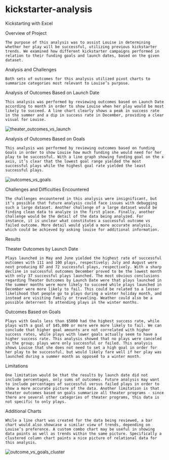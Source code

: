 # kickstarter-analysis
Kickstarting with Excel

Overview of Project
	
	The purpose of this analysis was to assist Louise in determining whether her play will be successful, utilizing previous kickstarter trends. We examined how different kickstarter campaigns performed in relation to their funding goals and launch dates, based on the given dataset.

Analysis and Challenges
	
	Both sets of outcomes for this analysis utilized pivot charts to summarize categories most relevant to Louise’s purpose.

Analysis of Outcomes Based on Launch Date
	
	This analysis was performed by reviewing outcomes based on Launch Date according to month in order to show Louise when her play would be most likely to succeed. A line chart clearly shows a peak in success rate in the summer and a dip in success rate in December, providing a clear visual for Louise.
	
![theater_outcomes_vs_launch](https://user-images.githubusercontent.com/96895557/156889371-738e2650-4f8c-4952-bb07-bf423d858f93.png)

Analysis of Outcomes Based on Goals
	
	This analysis was performed by reviewing outcomes based on funding Goals in order to show Louise how much funding she would need for her play to be successful. With a line graph showing funding goal on the x axis, it’s clear that the lowest goal range yielded the most successful plays while the highest goal rate yielded the least successful plays.
	
![outcomes_vs_goals](https://user-images.githubusercontent.com/96895557/156889376-51391daa-2a22-4a07-b3fd-5c73735c966d.png)

Challenges and Difficulties Encountered
	
	The challenges encountered in this analysis were insignificant, but it’s possible that future analysis could face issues with debugging such a large dataset. Another challenge of a large dataset would be finding clean data to analyze in the first place. Finally, another challenge would be the detail of the data being analyzed. For instance, it is unclear what constitutes a successful outcome vs failed outcome. More detail would yield a more accurate analysis, which could be achieved by asking louise for additional information.

Results

Theater Outcomes by Launch Date
	
	Plays launched in May and June yielded the highest rate of successful outcomes with 111 and 100 plays, respectively; July and August were next producing 87 and 72 successful plays, respectively. With a sharp decline in successful outcomes December proved to be the lowest month with only 37 successful plays launched. The most obvious conclusions regarding Theater Outcomes by Launch Date were that plays launched in the summer months were more likely to succeed while plays launched in December were more likely to fail. This could be related to a lesser likelihood that people go to plays during a winter holiday month, and instead are visiting family or traveling. Weather could also be a possible deterrent to attending plays in the winter months.
	
Outcomes Based on Goals
	
	Plays with Goals less than $5000 had the highest success rate, while plays with a goal of $45,000 or more were more likely to fail. We can conclude that higher goal amounts are not correlated with higher success rates, while plays with lower goals actually seem to have a higher success rate. This analysis showed that no plays were canceled in the group; plays were only successful or failed. This analysis shows Louise that she does not need to set a high goal in order for her play to be successful, but would likely fare well if her play was launched during a summer month as opposed to a winter month.
	
Limitations
	
	One limitation would be that the results by launch date did not include percentages, only sums of outcomes. Future analysis may want to include percentages of successful versus failed plays in order to show a more accurate picture of the data. Another limitation is that theater outcomes based on goals summarize all theater programs - since there are several other categories of theater programs, this data is not specific to only plays.
	
Additional Charts
	
	While a line chart was created for the data being reviewed, a bar chart would also showcase a similar view of trends, depending on Louise’s preference. A custom combo chart may be useful in showing data points as well as trends within the same picture. Specifically a clustered column chart paints a nice picture of relational data for this analysis. 
	
![outcome_vs_goals_cluster](https://user-images.githubusercontent.com/96895557/156889384-338c7094-50c6-47e3-98b0-df36f8d26241.png)
